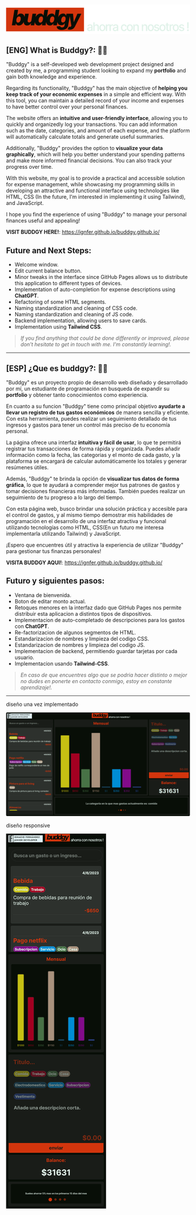 ![Logo](https://raw.githubusercontent.com/ignfer/buddgy/main/img/buddgy_logo_v01.png)

## [ENG] What is Buddgy?: 👨‍🎓
"Buddgy" is a self-developed web development project designed and created by me, a programming student looking to expand my **portfolio** and gain both knowledge and experience.

Regarding its functionality, "Buddgy" has the main objective of **helping you keep track of your economic expenses** in a simple and efficient way. With this tool, you can maintain a detailed record of your income and expenses to have better control over your personal finances.

The website offers an **intuitive and user-friendly interface**, allowing you to quickly and organizedly log your transactions. You can add information such as the date, categories, and amount of each expense, and the platform will automatically calculate totals and generate useful summaries.

Additionally, "Buddgy" provides the option to **visualize your data graphically**, which will help you better understand your spending patterns and make more informed financial decisions. You can also track your progress over time.

With this website, my goal is to provide a practical and accessible solution for expense management, while showcasing my programming skills in developing an attractive and functional interface using technologies like HTML, CSS (In the future, I'm interested in implementing it using Tailwind), and JavaScript.

I hope you find the experience of using "Buddgy" to manage your personal finances useful and appealing!

**VISIT BUDDGY HERE!**: https://ignfer.github.io/buddgy.github.io/

## Future and Next Steps:
* Welcome window.
* Edit current balance button.
* Minor tweaks in the interface since GitHub Pages allows us to distribute this application to different types of devices.
* Implementation of auto-completion for expense descriptions using **ChatGPT**.
* Refactoring of some HTML segments.
* Naming standardization and cleaning of CSS code.
* Naming standardization and cleaning of JS code.
* Backend implementation, allowing users to save cards.
* Implementation using **Tailwind CSS**.

> _If you find anything that could be done differently or improved, please don't hesitate to get in touch with me. I'm constantly learning!._

---

## [ESP] ¿Que es buddgy?: 👨‍🎓
"Buddgy" es un proyecto propio de desarrollo web diseñado y desarrollado por mí, un estudiante de programación en busqueda de expandir su **portfolio** y obtener tanto conocimientos como experiencia.

En cuanto a su funcion "Buddgy" tiene como principal objetivo **ayudarte a llevar un registro de tus gastos económicos** de manera sencilla y eficiente. Con esta herramienta, puedes realizar un seguimiento detallado de tus ingresos y gastos para tener un control más preciso de tu economía personal.

La página ofrece una interfaz **intuitiva y fácil de usar**, lo que te permitirá registrar tus transacciones de forma rápida y organizada. Puedes añadir información como la fecha, las categorias y el monto de cada gasto, y la plataforma se encargará de calcular automáticamente los totales y generar resúmenes útiles.

Además, "Buddgy" te brinda la opción de **visualizar tus datos de forma gráfica**, lo que te ayudará a comprender mejor tus patrones de gastos y tomar decisiones financieras más informadas. También puedes realizar un seguimiento de tu progreso a lo largo del tiempo.

Con esta página web, busco brindar una solución práctica y accesible para el control de gastos, y al mismo tiempo demostrar mis habilidades de programación en el desarrollo de una interfaz atractiva y funcional utilizando tecnologías como HTML, CSS(En un futuro me interesa implementarla utilizando Tailwind) y JavaScript.

¡Espero que encuentres útil y atractiva la experiencia de utilizar "Buddgy" para gestionar tus finanzas personales!

**VISITA BUDDGY AQUI!**: https://ignfer.github.io/buddgy.github.io/

## Futuro y siguientes pasos:
* Ventana de bienvenida.
* Boton de editar monto actual.
* Retoques menores en la interfaz dado que GitHub Pages nos permite distribuir esta aplicacion a distintos tipos de dispositivos.
* Implementacion de auto-completado de descripciones para los gastos con **ChatGPT**.
* Re-factorizacion de algunos segmentos de HTML.
* Estandarizacion de nombres y limpieza del codigo CSS.
* Estandarizacion de nombres y limpieza del codigo JS.
* Implementacion de backend, permitiendo guardar tarjetas por cada usuario.
* Implementacion usando **Tailwind-CSS**.

> _En caso de que encuentres algo que se podria hacer distinto o mejor no dudes en ponerte en contacto conmigo, estoy en constante aprendizaje!._

---

diseño una vez implementado

![implementacion](https://raw.githubusercontent.com/ignfer/buddgy/main/img/implementacion%201824x1026.png "implementacion de la pagina")

diseño responsive

![implementacion responsive](https://raw.githubusercontent.com/ignfer/buddgy/main/img/implementacion_responsive_01.png "implementacion del diseño responsive")
